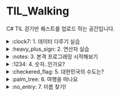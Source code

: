 # TIL_Walking

C# TIL 걷기반 퀘스트를 업로드 하는 공간입니다.

<details>
<summary>:clock7: 1. 데이터 다루기 실습 </summary>

  ```C++
// 1. 변수 만들기
// 2. 변수에 데이터 넣기
int level = 1;
int count = 2;

float persentage = 50.0f;
float speed = 10.0f;

string nickname = "name";
string description = "text";

// 3. 형변환하기 숫자-숫자
int iTen = 10;
float fTen = iTen; // iTen 을 저장해보세요

float fFive = 5.5f;
int iFive = (int)fFive; // fFive 을 저장해보세요


// 4. 형변환하기 숫자-문자
int n = 10;
float f = 0.5f;

string textn = n.ToString();
string textf = f.ToString();

// 5. 형변환하기 문자-숫자
string strTen = "10";
string strSix = "6.2";

int ten = int.Parse(strTen);
float six = float.Parse(strSix);

// 6.### Convert 와 Parse 는 어떤 차이가 있는지 설명해주세요.
// 둘 다 자료형의 변환이 일어난다는 점은 비슷하지만, null 값을 변환 시킬때 Convert의 경우 0을 반환하게 되지만, Parse의 경우 예외처리가 일어납니다.
```

# 오늘 내용 중 기억해야 할 것

Convert와 Parse 의 차이점, 그로 인해 각자 어떤 상황에서 사용 해야 할지 기억 해야 할 것 같습니다.

Convert 의 경우, float 값을 int 로 변환 시키면 반올림이 일어남

parse 의 경우 String형에서 사용 가능

</details>
<details>
<summary>:heavy_plus_sign: 2. 연산자 실습 </summary>

```C++
// 1. 숫자의 사칙연산
int ten = 10;

Console.WriteLine($"{ten + 7}");
Console.WriteLine($"{ten - 3}");
Console.WriteLine($"{ten * 2}");
Console.WriteLine($"{ten * 1.5}");
Console.WriteLine($"{ten / 3}");
Console.WriteLine($"{ten % 4}\n");

// 2. 문자의 계산
string name = "Unity-js"; // 자신의 이름, 닉네임 으로 연습해보세요.
int year = 2024;

string introduce = "안녕하세요. 제 닉네임은 \""+ name +"\" 입니다.";
string thisYear = "올해는 '" + year +"년' 입니다.";

Console.WriteLine(introduce);
Console.WriteLine(thisYear + "\n");

// 3. 논리 연산  
int tenten = 10;

bool result_1 = tenten == 10;   // tenten 이 10 이랑 같다
bool result_2 = tenten != 11;    // tenten 이 11 이랑 같지 않다
bool result_3 = tenten < 20;    // tenten 이 20 보다 작다
bool result_4 = tenten > 5;    // tenten 이 5 보다 크다

Console.WriteLine($"{result_1}, {result_2}, {result_3}, {result_4}");

// 4. 사칙연산 간 우선순위가 어떻게 될까요?
// (*, /, %) 다음 (+, -) 로 사칙연산이 이루어지나, ()를 사용할 경우 우선순위를 바꿔줄 수 있는거 같습니다.
```
# 오늘 내용 중 기억해야 할 것

2번 '문자의 계산' 을 작성할때, +로 변수 값을 넣어 줄수 있고, 따옴표와 큰 따옴표를 사용하는 방법에 대해 기억해야 할 것 같습니다. 

산술 연산 말고도 논리 연산에서의 우선 순위도 추가적으로 알아봐야 할 것 같습니다.

</details>
<details>
<summary>:notes: 3. 본격 프로그래밍 시작해보기 </summary>

```C++
// 1. 입력받은 데이터가 숫자인지 문자열인지 판단

using System.ComponentModel;

string input = Console.ReadLine();

int a;

bool logic = int.TryParse(input, out a);

if (logic)
{
    Console.WriteLine("숫자입니다.");
} else
{
    Console.WriteLine("문자열입니다.");
}

//2.입력받은 데이터가 숫자인지 문자열인지 불리언인지 판단

string input2 = Console.ReadLine();

int b;
bool c;

if (c = int.TryParse(input2, out b))
{
    Console.WriteLine("숫자입니다.");
} 

else if (c = bool.TryParse(input2, out c))
{
    Console.WriteLine("불리언입니다.");
}
else
{
    Console.WriteLine("문자열입니다.");
}

// 3. 입력받은 데이터가 숫자라면 100 보다 큰지 작은지 알려주는 프로그램 만들기

string input3 = Console.ReadLine();

int d;

bool logic2 = int.TryParse(input3, out d);

if (!logic2)
{
    Console.WriteLine("숫자가 아닙니다.");
}
else
{
    if (d >= 100)
    {
        Console.WriteLine(d + "은(는) 100 보다 같거나 큰 수 입니다.");
    }
    else
    {
        Console.WriteLine(d + "은(는) 100 보다 작은 수 입니다."); 
    }
}

// 4. 입력받은 데이터가 숫자라면 짝수인지 홀수인지 알려주는 프로그램 만들기

string input4 = Console.ReadLine();

int f;

bool logic3 = int.TryParse(input3, out f);

if (!logic3)
{
    Console.WriteLine("숫자가 아닙니다.");
}
else
{
    if (f % 2 == 0)
    {
        Console.WriteLine(f + "은(는) 짝수 입니다."); 
    }
    else if (f % 2 != 0)
    {
        Console.WriteLine(f + "은(는) 홀수 입니다.");
    }
}

// 5.  언제 if 를 쓰고 언제 case 를 쓸까요?
// 조건이 상수가 아닌 연산이거나 변수일때 if , 상수 값일때 case를 사용해야 할 것 같습니다.
```

# 오늘 내용 중 기억해야 할 것

case를 사용하면 break 를 사용 해 주어야 하고, case 의 조건을 상수 값으로 두어야 한다는 것 , 따라서 다음 case 조건에는 이전에 사용했던 상수를 사용 할 수 없음

else if 에 비해 case 의 경우 조건식을 전부 계산하지 않기 때문에 처리속도가 더 빠르지 않을까 싶습니다.

코드가 지저분해서 간소화 시키는 연습을 해야 할 것 같습니다.

* 위에 "숫자" 는 정수에 한정해서 작성했습니다, 소수가 입력 되었을 때에도 문자가 아닌 숫자로 판단할 수 있게 더 공부 해야 할 것 같습니다.

</details>

<details>
<summary>:1234: 4. 숫자..인가요? </summary>

```C++
// 1. 숫자를 두번 입력받아서 두번 다 숫자인지 확인

Console.WriteLine("첫번째 수를 입력해 주세요.");

string input1 = Console.ReadLine();
int num1;
bool logic = int.TryParse(input1, out num1);

Console.WriteLine("두번째 수를 입력해 주세요.");

string input2 = Console.ReadLine();
int num2;
bool logic2 = int.TryParse(input2, out num2);

if (logic && logic2)
{
    Console.WriteLine("두 데이터는 모두 숫자입니다.");
}
else
{
    Console.WriteLine("숫자가 아닙니다.");
}

// 2.숫자를 두번 입력받아서 두번 다 숫자인지 하나만 숫자인지 확인

Console.WriteLine("첫번째 수를 입력해 주세요.");

string input3 = Console.ReadLine();
int num3;
bool logic3 = int.TryParse(input3, out num3);

Console.WriteLine("두번째 수를 입력해 주세요.");

string input4 = Console.ReadLine();
int num4;
bool logic4 = int.TryParse(input4, out num4);

if (logic3 && logic4)
{
    Console.WriteLine("두 데이터는 모두 숫자입니다.");
}
else if (logic3 ^ logic4)
{
    Console.WriteLine("하나의 데이터만 숫자입니다.");
}
else
{
    Console.WriteLine("두 데이터 모두 숫자가 아닙니다.");
}

// 3. 숫자를 두번 입력받아서 두 수를 비교

Console.WriteLine("첫번째 수를 입력해 주세요.");

string input5 = Console.ReadLine();
int num5;
bool logic5 = int.TryParse(input5, out num5);

Console.WriteLine("두번째 수를 입력해 주세요.");

string input6 = Console.ReadLine();
int num6;
bool logic6 = int.TryParse(input6, out num6);

if (logic5 && logic6)
{
    if (num5 == num6)
    {
        Console.WriteLine(num5 + "은(는) " + num6 + "같습니다.");
    }
    else if (num5 > num6)
    {
        Console.WriteLine(num5 + "은(는) " + num6 + "보다 큽니다.");
    }
    else
    {
        Console.WriteLine(num5 + "은(는) " + num6 + "보다 작습니다.");
    }
}
else
{
    Console.WriteLine("두 개의 숫자를 입력해주세요.");
}
```
# 오늘 내용 중 기억해야 할 것

논리, 비트 연산자를 사용하는 방법, 어떨때 써야하는지 알게 되었습니다.

OR (|) 연산은 AND 연산과 반대되는 연산으로 1이 하나라도 있으면 1을 반환합니다.

XOR (^) 연산은 연산을 하는 두개의 비트가 서로 다른 경우에 1을 반환합니다.

</details>

<details>
<summary>:checkered_flag: 5. 대한민국의 수도는? </summary>

```C++
Console.WriteLine("Q. 대한민국의 수도는 어디인가요? 1.인천   2.평창   3.서울   4.부산");

string input = Console.ReadLine();

int[] select = { 1, 2, 3, 4 };

int a;

bool logic = int.TryParse(input, out a);

var checking = Array.Exists(select, x => x == a);

if (!logic)
{
    Console.WriteLine("숫자가 아닙니다");
}
else if (checking == true)
{
    if (a == 3)
    {
        Console.WriteLine("정답입니다!");
    }
    else
    {
        Console.WriteLine("오답입니다!");
    }
}
else
{
    Console.WriteLine("1 ~ 4의 숫자를 입력해주세요.");
}
```

# 오늘 내용 중 기억해야 할 것

작성하고 나서 해설을 보니 연산자만으로도 충분히 깔끔하게 구현이 되는걸 알았습니다. 

예제를 보고 비교 연산자, 논리 연산자를 한 if 조건 구문에 다 넣어도 된다는 것을 배웠습니다.

</details>

<details>
<summary>:palm_tree: 6. 여행을 떠나요 </summary>

```C++

Console.WriteLine("어디로 여행을 가고 싶나요?");
Console.WriteLine("1.제주도   2.코타키나발루   3.싱가포르   4.태국");

String input = Console.ReadLine();

int a;

bool logic = int.TryParse(input, out a);

if (logic)
{
    switch (a)
    {
        case 1:
            Console.WriteLine("제주도는 한국의 섬으로 비교적 방문이 쉽고 다양한 놀거리 / 먹거리가 준비되어 있습니다.");
            break;

        case 2:
            Console.WriteLine("코타키나발루는 말레이시아 사바주의 주도로, 말레이시아 동부 보르네오섬 최대의 도시입니다.");
            break;

        case 3:
            Console.WriteLine("싱가포르는 동남아시아, 말레이 반도의 끝에 위치한 섬나라이자 항구 도시로 이루어진 도시 국가입니다.");
            break;

        case 4:
            Console.WriteLine("태국은 중국문화, 말레이문화, 불교문화, 힌두문화, 이슬람 문화가 혼재되어 있습니다.\n불교적인 모습을 많이 띄지만, 문화 자체는 색다르고 스펙트럼이 넓은 형태를 띄고 있어요.");
            break;

        default:
            Console.WriteLine("1~4 의 숫자를 입력해주세요.");
            break;
    }
}
else
{
    Console.WriteLine("숫자가 아닙니다.");
} 

```

# 오늘 내용 중 기억해야 할 것

switch case default 의 사용으로 if문보다 특정 조건에서는 훨씬 편하고 쉽게 조건문을 구성할수 있다는 것을 배웠습니다.

fall through를 막기 위해 break를 왜 계속 사용 해 주어야 하는지 추가로 공부했습니다.

</details>

<details>
<summary>:no_entry: 7. 이름 찾기! </summary>

```C++

bool namecheck;

do
{

    Console.WriteLine("이름을 입력해주세요. (3~10글자)");

    string name = Console.ReadLine();

    int namelength = name.Length;

    if (namelength < 3 || namelength > 10)
    {
        Console.Clear();
        Console.WriteLine("이름을 확인해주세요.");


    }
    else
    {
        Console.WriteLine("안녕하세요! 제 이름은 " + name + " 입니다.");
    }

    namecheck = namelength < 3 || namelength > 10;

} while (namecheck);

```

# 오늘 내용 중 기억해야 할 것

do-while 구문의 사용법에 대해 배웠습니다. 

while 문 과의 차이점을 찾아보고 공부했습니다.

두 구문 다 무한 루프나 조건을 만족할때까지 반복하는데에 유용하게 사용하면 될 것 같습니다.

Console.Clear(); 기능도 처음 써보는데 콘솔이 깔끔해져서 좋은거 같습니다. 다만 순서를 잘 정해줘야 할 것 같습니다. 

</details>

